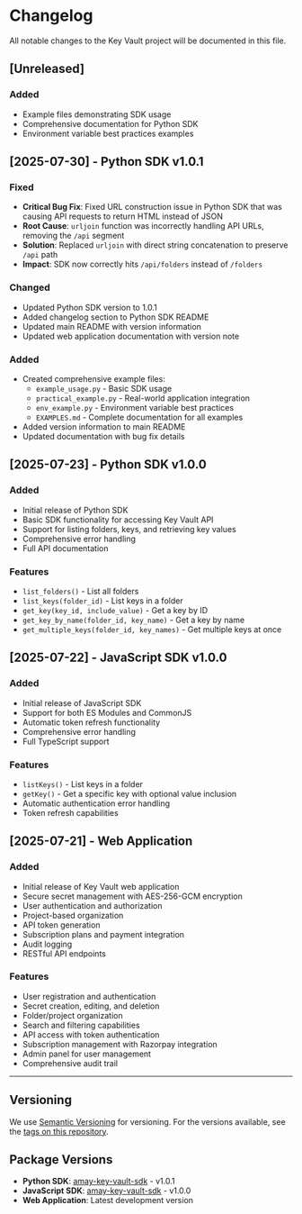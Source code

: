# Changelog

All notable changes to the Key Vault project will be documented in this file.

## [Unreleased]

### Added
- Example files demonstrating SDK usage
- Comprehensive documentation for Python SDK
- Environment variable best practices examples

## [2025-07-30] - Python SDK v1.0.1

### Fixed
- **Critical Bug Fix**: Fixed URL construction issue in Python SDK that was causing API requests to return HTML instead of JSON
- **Root Cause**: `urljoin` function was incorrectly handling API URLs, removing the `/api` segment
- **Solution**: Replaced `urljoin` with direct string concatenation to preserve `/api` path
- **Impact**: SDK now correctly hits `/api/folders` instead of `/folders`

### Changed
- Updated Python SDK version to 1.0.1
- Added changelog section to Python SDK README
- Updated main README with version information
- Updated web application documentation with version note

### Added
- Created comprehensive example files:
  - `example_usage.py` - Basic SDK usage
  - `practical_example.py` - Real-world application integration
  - `env_example.py` - Environment variable best practices
  - `EXAMPLES.md` - Complete documentation for all examples
- Added version information to main README
- Updated documentation with bug fix details

## [2025-07-23] - Python SDK v1.0.0

### Added
- Initial release of Python SDK
- Basic SDK functionality for accessing Key Vault API
- Support for listing folders, keys, and retrieving key values
- Comprehensive error handling
- Full API documentation

### Features
- `list_folders()` - List all folders
- `list_keys(folder_id)` - List keys in a folder
- `get_key(key_id, include_value)` - Get a key by ID
- `get_key_by_name(folder_id, key_name)` - Get a key by name
- `get_multiple_keys(folder_id, key_names)` - Get multiple keys at once

## [2025-07-22] - JavaScript SDK v1.0.0

### Added
- Initial release of JavaScript SDK
- Support for both ES Modules and CommonJS
- Automatic token refresh functionality
- Comprehensive error handling
- Full TypeScript support

### Features
- `listKeys()` - List keys in a folder
- `getKey()` - Get a specific key with optional value inclusion
- Automatic authentication error handling
- Token refresh capabilities

## [2025-07-21] - Web Application

### Added
- Initial release of Key Vault web application
- Secure secret management with AES-256-GCM encryption
- User authentication and authorization
- Project-based organization
- API token generation
- Subscription plans and payment integration
- Audit logging
- RESTful API endpoints

### Features
- User registration and authentication
- Secret creation, editing, and deletion
- Folder/project organization
- Search and filtering capabilities
- API access with token authentication
- Subscription management with Razorpay integration
- Admin panel for user management
- Comprehensive audit trail

---

## Versioning

We use [Semantic Versioning](http://semver.org/) for versioning. For the versions available, see the [tags on this repository](https://github.com/amaykorade/key-vault/tags).

## Package Versions

- **Python SDK**: [amay-key-vault-sdk](https://pypi.org/project/amay-key-vault-sdk/) - v1.0.1
- **JavaScript SDK**: [amay-key-vault-sdk](https://www.npmjs.com/package/amay-key-vault-sdk) - v1.0.0
- **Web Application**: Latest development version 